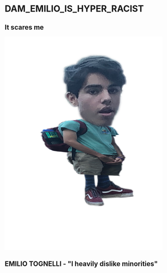 # DAM_EMILIO_IS_HYPER_RACIST
## It scares me
![BRUH](smallio.png "CUM")
## EMILIO TOGNELLI - "I heavily dislike minorities"
